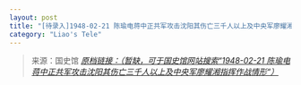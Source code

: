 ```yaml
---
layout: post
title: "[待录入]1948-02-21 陈瑜电蒋中正共军攻击沈阳其伤亡三千人以上及中央军廖耀湘指挥作战情形"
category: "Liao's Tele"
---
```



> 来源：国史馆 [*原档链接：（暂缺，可于国史馆网站搜索“1948-02-21 陈瑜电蒋中正共军攻击沈阳其伤亡三千人以上及中央军廖耀湘指挥作战情形“）*]()
